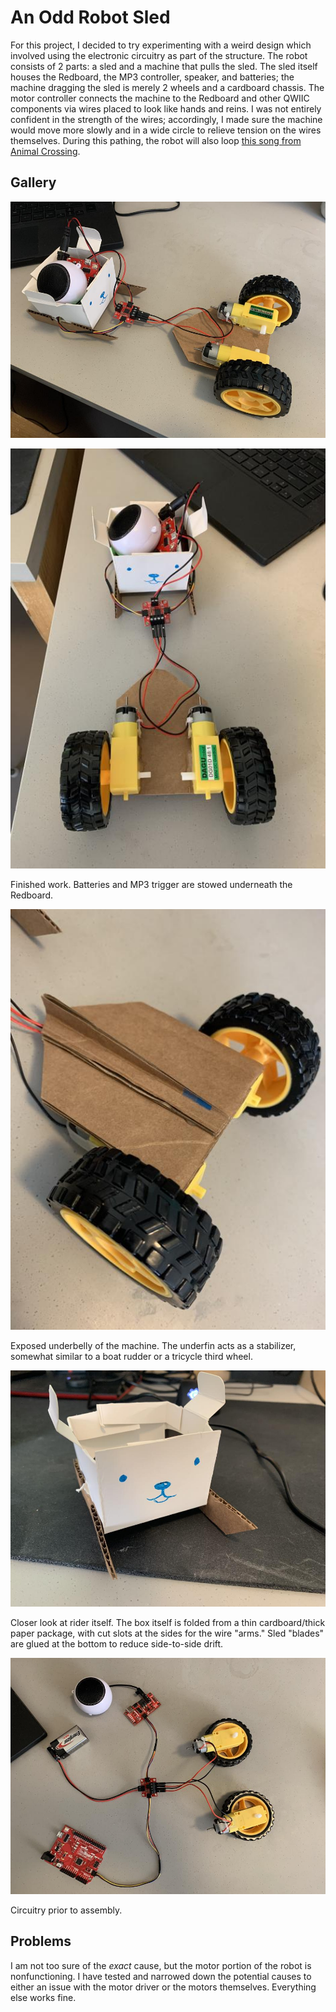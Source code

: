 # An Odd Robot Sled

For this project, I decided to try experimenting with a weird design which involved using the electronic circuitry as part of the structure. The robot consists of 2 parts: a sled and a machine that pulls the sled. The sled itself houses the Redboard, the MP3 controller, speaker, and batteries; the machine dragging the sled is merely 2 wheels and a cardboard chassis. The motor controller connects the machine to the Redboard and other QWIIC components via wires placed to look like hands and reins. I was not entirely confident in the strength of the wires; accordingly, I made sure the machine would move more slowly and in a wide circle to relieve tension on the wires themselves. During this pathing, the robot will also loop [this song from Animal Crossing](https://www.youtube.com/watch?v=P2hqs1eelm8).

## Gallery

![sled](media/sled.jpg)

![sled2](media/sled2.jpg)

Finished work. Batteries and MP3 trigger are stowed underneath the Redboard.

![belly](media/belly.jpg)

Exposed underbelly of the machine. The underfin acts as a stabilizer, somewhat similar to a boat rudder or a tricycle third wheel.

![rider](media/rider.jpg)

Closer look at rider itself. The box itself is folded from a thin cardboard/thick paper package, with cut slots at the sides for the wire "arms." Sled "blades" are glued at the bottom to reduce side-to-side drift.

![skeleton](media/skeleton.jpg)

Circuitry prior to assembly.

## Problems

I am not too sure of the *exact* cause, but the motor portion of the robot is nonfunctioning. I have tested and narrowed down the potential causes to either an issue with the motor driver or the motors themselves. Everything else works fine.
